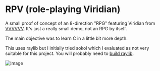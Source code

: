 # RPV (role-playing Viridian)

A small proof of concept of an 8-direction "RPG" featuring Viridian from [VVVVVV](https://store.steampowered.com/app/70300/VVVVVV/).
It's just a really small demo, not an RPG by itself.

The main objective was to learn C in a little bit more depth.

This uses raylib but I initially tried sokol which I evaluated as not very suitable for this project.
You will probably need to [build raylib](https://github.com/raysan5/raylib/wiki/Working-on-GNU-Linux#building-library).

![image](https://user-images.githubusercontent.com/35064754/174407452-74b68b29-405e-4e17-8bb3-1e0b6ddf0ff6.png)
